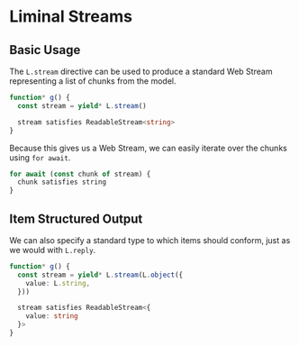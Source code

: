 # Liminal Streams

## Basic Usage

The `L.stream` directive can be used to produce a standard Web Stream
representing a list of chunks from the model.

```ts
function* g() {
  const stream = yield* L.stream()

  stream satisfies ReadableStream<string>
}
```

Because this gives us a Web Stream, we can easily iterate over the chunks using
`for await`.

```ts
for await (const chunk of stream) {
  chunk satisfies string
}
```

## Item Structured Output

We can also specify a standard type to which items should conform, just as we
would with `L.reply`.

```ts
function* g() {
  const stream = yield* L.stream(L.object({
    value: L.string,
  }))

  stream satisfies ReadableStream<{
    value: string
  }>
}
```
